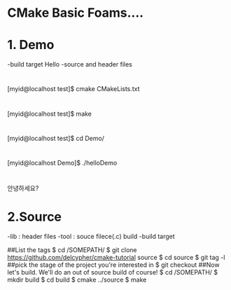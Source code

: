 # CMake Basic Foams....


# 1. Demo
   -build target
   Hello
   -source and header files

#
[myid@localhost test]$ cmake CMakeLists.txt
#
[myid@localhost test]$ make
#
[myid@localhost test]$ cd Demo/
#
[myid@localhost Demo]$ ./helloDemo
#
안녕하세요?

# 2.Source
   -lib : header files
   -tool : souce filece(.c)
  build
   -build target

##List the tags
$ cd /SOMEPATH/
$ git clone https://github.com/delcypher/cmake-tutorial source
$ cd source
$ git tag -l
##pick the stage of the project you're interested in
$ git checkout <tagname>
##Now let's build. We'll do an out of source build of course!
$ cd /SOMEPATH/
$ mkdir build
$ cd build
$ cmake ../source
$ make

